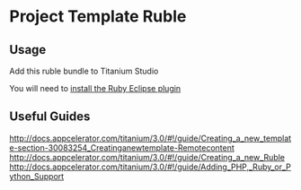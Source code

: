 # Project Template Ruble
## Usage
Add this ruble bundle to Titanium Studio

You will need to [install the Ruby Eclipse plugin](http://download.appcelerator.com/aptana/studio3/ruby/update/stable/)

## Useful Guides
http://docs.appcelerator.com/titanium/3.0/#!/guide/Creating_a_new_template-section-30083254_Creatinganewtemplate-Remotecontent
http://docs.appcelerator.com/titanium/3.0/#!/guide/Creating_a_new_Ruble
http://docs.appcelerator.com/titanium/3.0/#!/guide/Adding_PHP,_Ruby_or_Python_Support

